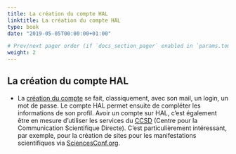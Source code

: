 ```yaml
---
title: La création du compte HAL
linktitle: La création du compte HAL
type: book
date: "2019-05-05T00:00:00+01:00"

# Prev/next pager order (if `docs_section_pager` enabled in `params.toml`)
weight: 2
---
```

## La création du compte HAL

- La [création du compte](https://doc.archives-ouvertes.fr/compte-et-profil/) se fait, classiquement, avec son mail, un login, un mot de
    passe. Le compte HAL permet ensuite de compléter les informations de son profil.
    Avoir un compte sur HAL, c’est également être en mesure d’utiliser les services du
    [CCSD](https://www.ccsd.cnrs.fr/) (Centre pour la Communication Scientifique Directe). C’est particulièrement
    intéressant, par exemple, pour la création de sites pour les manifestations
    scientifiques via [SciencesConf.org](https://www.sciencesconf.org/).
